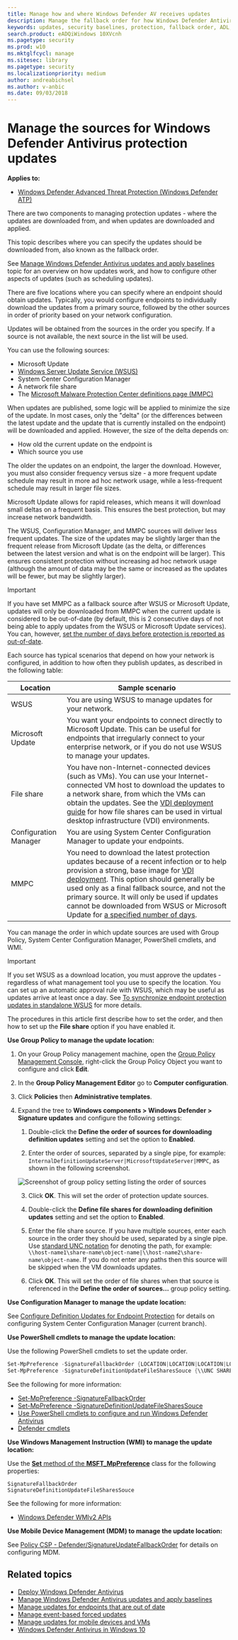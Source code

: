 ```yaml
---
title: Manage how and where Windows Defender AV receives updates
description: Manage the fallback order for how Windows Defender Antivirus receives protection updates.
keywords: updates, security baselines, protection, fallback order, ADL, MMPC, UNC, file path, share, wsus
search.product: eADQiWindows 10XVcnh
ms.pagetype: security
ms.prod: w10
ms.mktglfcycl: manage
ms.sitesec: library
ms.pagetype: security
ms.localizationpriority: medium
author: andreabichsel
ms.author: v-anbic
ms.date: 09/03/2018
---
```


# Manage the sources for Windows Defender Antivirus protection updates

**Applies to:**

- [Windows Defender Advanced Threat Protection (Windows Defender ATP)](https://wincom.blob.core.windows.net/documents/Windows10_Commercial_Comparison.pdf)

<a id="protection-updates"></a>
<!-- this has been used as anchor in VDI content -->

There are two components to managing protection updates - where the updates are downloaded from, and when updates are downloaded and applied.

This topic describes where you can specify the updates should be downloaded from, also known as the fallback order.

See [Manage Windows Defender Antivirus updates and apply baselines](manage-updates-baselines-windows-defender-antivirus.md) topic for an overview on how updates work, and how to configure other aspects of updates (such as scheduling updates).

<a id="fallback-order"></a>

There are five locations where you can specify where an endpoint should obtain updates. Typically, you would configure endpoints to individually download the updates from a primary source, followed by the other sources in order of priority based on your network configuration.

Updates will be obtained from the sources in the order you specify. If a source is not available, the next source in the list will be used.

You can use the following sources:


-   Microsoft Update
-   [Windows Server Update Service (WSUS)](https://technet.microsoft.com/windowsserver/bb332157.aspx)
-   System Center Configuration Manager
-   A network file share
-   The [Microsoft Malware Protection Center definitions page (MMPC)](https://www.microsoft.com/security/portal/definitions/adl.aspx)


When updates are published, some logic will be applied to minimize the size of the update. In most cases, only the "delta" (or the differences between the latest update and the update that is currently installed on the endpoint) will be downloaded and applied. However, the size of the delta depends on:

- How old the current update on the endpoint is
- Which source you use


The older the updates on an endpoint, the larger the download. However, you must also consider frequency versus size - a more frequent update schedule may result in more ad hoc network usage, while a less-frequent schedule may result in larger file sizes.

Microsoft Update allows for rapid releases, which means it will download small deltas on a frequent basis. This ensures the best protection, but may increase network bandwidth.

The WSUS, Configuration Manager, and MMPC sources will deliver less frequent updates. The size of the updates may be slightly larger than the frequent release from Microsoft Update (as the delta, or differences between the latest version and what is on the endpoint will be larger). This ensures consistent protection without increasing ad hoc network usage (although the amount of data may be the same or increased as the updates will be fewer, but may be slightly larger).

> [!IMPORTANT]
> If you have set MMPC as a fallback source after WSUS or Microsoft Update, updates will only be downloaded from MMPC when the current update is considered to be out-of-date (by default, this is 2 consecutive days of not being able to apply updates from the WSUS or Microsoft Update services).
> You can, however, [set the number of days before protection is reported as out-of-date](https://docs.microsoft.com/windows/threat-protection/windows-defender-antivirus/manage-outdated-endpoints-windows-defender-antivirus#set-the-number-of-days-before-protection-is-reported-as-out-of-date).

Each source has typical scenarios that depend on how your network is configured, in addition to how often they publish updates, as described in the following table:

Location | Sample scenario
---|---
WSUS | You are using WSUS to manage updates for your network.
Microsoft Update | You want your endpoints to connect directly to Microsoft Update. This can be useful for endpoints that irregularly connect to your enterprise network, or if you do not use WSUS to manage your updates.
File share | You have non-Internet-connected devices (such as VMs). You can use your Internet-connected VM host to download the updates to a network share, from which the VMs can obtain the updates. See the [VDI deployment guide](deployment-vdi-windows-defender-antivirus.md) for how file shares can be used in virtual desktop infrastructure (VDI) environments.
Configuration Manager | You are using System Center Configuration Manager to update your endpoints.
MMPC | You need to download the latest protection updates because of a recent infection or to help provision a strong, base image for [VDI deployment](deployment-vdi-windows-defender-antivirus.md). This option should generally be used only as a final fallback source, and not the primary source. It will only be used if updates cannot be downloaded from WSUS or Microsoft Update for [a specified number of days](https://docs.microsoft.com/windows/threat-protection/windows-defender-antivirus/manage-outdated-endpoints-windows-defender-antivirus#set-the-number-of-days-before-protection-is-reported-as-out-of-date).


You can manage the order in which update sources are used with Group Policy, System Center Configuration Manager, PowerShell cmdlets, and WMI.

> [!IMPORTANT]
> If you set WSUS as a download location, you must approve the updates - regardless of what management tool you use to specify the location. You can set up an automatic approval rule with WSUS, which may be useful as updates arrive at least once a day. See [To synchronize endpoint protection updates in standalone WSUS](https://docs.microsoft.com/sccm/protect/deploy-use/endpoint-definitions-wsus#to-synchronize-endpoint-protection-definition-updates-in-standalone-wsus) for more details.


The procedures in this article first describe how to set the order, and then how to set up the **File share** option if you have enabled it.


**Use Group Policy to manage the update location:**

1.  On your Group Policy management machine, open the [Group Policy Management Console](https://technet.microsoft.com/library/cc731212.aspx), right-click the Group Policy Object you want to configure and click **Edit**.

3.  In the **Group Policy Management Editor** go to **Computer configuration**.

4.  Click **Policies** then **Administrative templates**.

5.  Expand the tree to **Windows components > Windows Defender > Signature updates** and configure the following settings:

    1.  Double-click the **Define the order of sources for downloading definition updates** setting and set the option to **Enabled**.

    2.  Enter the order of sources, separated by a single pipe, for example: `InternalDefinitionUpdateServer|MicrosoftUpdateServer|MMPC`, as shown in the following screenshot.

    ![Screenshot of group policy setting listing the order of sources](images/defender/wdav-order-update-sources.png)

    3.  Click **OK**. This will set the order of protection update sources.

    1.  Double-click the **Define file shares for downloading definition updates** setting and set the option to **Enabled**.

    2.  Enter the file share source. If you have multiple sources, enter each source in the order they should be used, separated by a single pipe. Use [standard UNC notation](https://msdn.microsoft.com/library/gg465305.aspx) for denoting the path, for example: `\\host-name1\share-name\object-name|\\host-name2\share-name\object-name`.  If you do not enter any paths then this source will be skipped when the VM downloads updates.

    3.  Click **OK**. This will set the order of file shares when that source is referenced in the **Define the order of sources...** group policy setting.


**Use Configuration Manager to manage the update location:**

See [Configure Definition Updates for Endpoint Protection](https://docs.microsoft.com/sccm/protect/deploy-use/endpoint-definition-updates) for details on configuring System Center Configuration Manager (current branch).


**Use PowerShell cmdlets to manage the update location:**

Use the following PowerShell cmdlets to set the update order.

```PowerShell
Set-MpPreference -SignatureFallbackOrder {LOCATION|LOCATION|LOCATION|LOCATION}
Set-MpPreference -SignatureDefinitionUpdateFileSharesSouce {\\UNC SHARE PATH|\\UNC SHARE PATH}
```
See the following for more information:
- [Set-MpPreference -SignatureFallbackOrder](https://technet.microsoft.com/itpro/powershell/windows/defender/set-mppreference#-signaturefallbackorder)
- [Set-MpPreference -SignatureDefinitionUpdateFileSharesSouce](https://technet.microsoft.com/itpro/powershell/windows/defender/set-mppreference#-signaturedefinitionupdatefilesharessources)
- [Use PowerShell cmdlets to configure and run Windows Defender Antivirus](use-powershell-cmdlets-windows-defender-antivirus.md)
- [Defender cmdlets](https://technet.microsoft.com/library/dn433280.aspx)

**Use Windows Management Instruction (WMI) to manage the update location:**

Use the [**Set** method of the **MSFT_MpPreference**](https://msdn.microsoft.com/library/dn455323(v=vs.85).aspx) class for the following properties:

```WMI
SignatureFallbackOrder
SignatureDefinitionUpdateFileSharesSouce
```

See the following for more information:
- [Windows Defender WMIv2 APIs](https://msdn.microsoft.com/library/dn439477(v=vs.85).aspx)

**Use Mobile Device Management (MDM) to manage the update location:**

See [Policy CSP - Defender/SignatureUpdateFallbackOrder](https://docs.microsoft.com/windows/client-management/mdm/policy-csp-defender#defender-signatureupdatefallbackorder) for details on configuring MDM.









## Related topics

- [Deploy Windows Defender Antivirus](deploy-manage-report-windows-defender-antivirus.md)
- [Manage Windows Defender Antivirus updates and apply baselines](manage-updates-baselines-windows-defender-antivirus.md)
- [Manage updates for endpoints that are out of date](manage-outdated-endpoints-windows-defender-antivirus.md)
- [Manage event-based forced updates](manage-event-based-updates-windows-defender-antivirus.md)
- [Manage updates for mobile devices and VMs](manage-updates-mobile-devices-vms-windows-defender-antivirus.md)
- [Windows Defender Antivirus in Windows 10](windows-defender-antivirus-in-windows-10.md)

